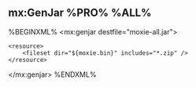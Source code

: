 ## mx:GenJar %PRO% %ALL%

%BEGINXML%
<mx:genjar destfile="moxie-all.jar">
	<classfilter>
		<exclude name="org.apache." />
	</classfilter>
	<class name="org.moxie.ant.MaxSetup" />
	<class name="org.moxie.ant.MaxJar" />
	<class name="org.moxie.ant.MaxExtract" />
	<class name="org.moxie.ant.MaxDoc" />
	<resource file="${basedir}/defs/all/tasks.properties" />
			
	<resource>
		<fileset dir="${moxie.bin}" includes="*.zip" />					
	</resource>
</mx:genjar>
%ENDXML%
